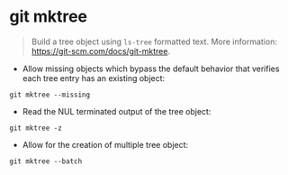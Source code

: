 # git mktree

> Build a tree object using `ls-tree` formatted text.
> More information: <https://git-scm.com/docs/git-mktree>.

- Allow missing objects which bypass the default behavior that verifies each tree entry has an existing object:

`git mktree --missing`

- Read the NUL terminated output of the tree object:

`git mktree -z`

- Allow for the creation of multiple tree object:

`git mktree --batch`

